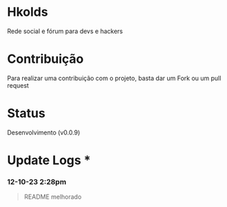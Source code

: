 # Hkolds #
Rede social e fórum para devs e hackers
# Contribuição #
Para realizar uma contribuição com o projeto, basta dar um Fork ou um pull request
# Status #
Desenvolvimento (v0.0.9)
# Update Logs *

### 12-10-23 2:28pm
> README melhorado